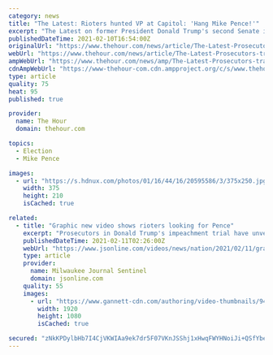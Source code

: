 ```yaml
---
category: news
title: "The Latest: Rioters hunted VP at Capitol: 'Hang Mike Pence!'"
excerpt: "The Latest on former President Donald Trump's second Senate impeachment trial (all times local): Rioters at the Capitol were targeting former Vice President Mike Pence, who refused to help his boss, former President Donald Trump,"
publishedDateTime: 2021-02-10T16:54:00Z
originalUrl: "https://www.thehour.com/news/article/The-Latest-Prosecutors-trace-Trump-s-15939997.php"
webUrl: "https://www.thehour.com/news/article/The-Latest-Prosecutors-trace-Trump-s-15939997.php"
ampWebUrl: "https://www.thehour.com/news/amp/The-Latest-Prosecutors-trace-Trump-s-15939997.php"
cdnAmpWebUrl: "https://www-thehour-com.cdn.ampproject.org/c/s/www.thehour.com/news/amp/The-Latest-Prosecutors-trace-Trump-s-15939997.php"
type: article
quality: 75
heat: 95
published: true

provider:
  name: The Hour
  domain: thehour.com

topics:
  - Election
  - Mike Pence

images:
  - url: "https://s.hdnux.com/photos/01/16/44/16/20595586/3/375x250.jpg"
    width: 375
    height: 210
    isCached: true

related:
  - title: "Graphic new video shows rioters looking for Pence"
    excerpt: "Prosecutors in Donald Trump's impeachment trial have unveiled never-before-seen video video showing the mob of rioters breaking into the Capitol and searching menacingly for former Vice President Mike Pence while they chanted,"
    publishedDateTime: 2021-02-11T02:26:00Z
    webUrl: "https://www.jsonline.com/videos/news/nation/2021/02/11/graphic-new-video-shows-rioters-looking-pence/6714630002/"
    type: article
    provider:
      name: Milwaukee Journal Sentinel
      domain: jsonline.com
    quality: 55
    images:
      - url: "https://www.gannett-cdn.com/authoring/video-thumbnails/9443ab34-1135-4db3-abd3-d8db0c02923b_poster.jpg?quality=10"
        width: 1920
        height: 1080
        isCached: true

secured: "zNkKPDylbHb7I4CjVKWIAa9ek7dr5F07VKnJSShj1xHwqFWYHNoiJi+QSfYbeB1QHCnzH7RKYdzyYW94IXNXBjpIDAUsX4PL6uxWqOph6wXqIVNX2ndCUV0VSkXet3y2bGMBLsGU7TuX1M+Ope/P02Bw2+FLwqb7QHDh0uDo2oBiKju7r1VOCkEoZ6ZfTSsI9rtPzOndiSN9hMBRl8O1a6ucyYnwkTnufQrn/q2oZoPSDh5F22BiKLAHRIb+MJeTo2n0mW7M9hqjeNoV9YjNHO9dR24HeQEianoFFlWGpkHX0jMtu79lqfWPpfWdl7Mjh6eyC1hgXIZlelvJwVSFOEeXNEtW3TGvzcGh1pfYQR0=;jbkzqGPs+/LKsq8BE/hLtQ=="
---
```


